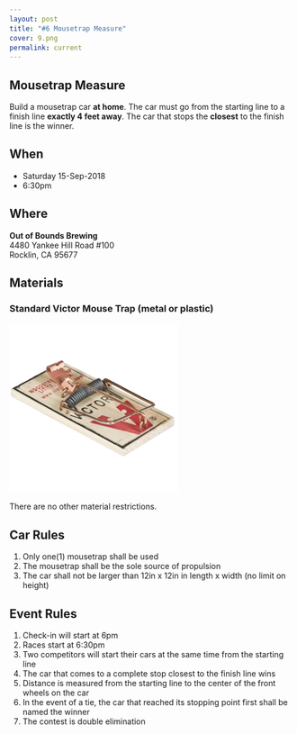 ```yaml
---
layout: post
title: "#6 Mousetrap Measure"
cover: 9.png
permalink: current
---
```


## Mousetrap Measure

Build a mousetrap car **at home**. The car must go from the starting line to a finish line **exactly 4 feet away**. The car that stops the **closest** to the finish line is the winner.

## When

 * Saturday 15-Sep-2018
 * 6:30pm

## Where

**Out of Bounds Brewing**<br>
4480 Yankee Hill Road #100<br>
Rocklin, CA 95677<br>

## Materials

### Standard Victor Mouse Trap (metal or plastic)

![Mousetrap](https://raw.githubusercontent.com/EngiGames/engigames.github.io/master/event_pics/06_MousetrapMeasure/mousetrap.png "Mousetrap")

There are no other material restrictions.

## Car Rules

 1. Only one(1) mousetrap shall be used
 2. The mousetrap shall be the sole source of propulsion
 3. The car shall not be larger than 12in x 12in in length x width (no limit on height)

## Event Rules

 1. Check-in will start at 6pm
 2. Races start at 6:30pm
 3. Two competitors will start their cars at the same time from the starting line
 4. The car that comes to a complete stop closest to the finish line wins
 5. Distance is measured from the starting line to the center of the front wheels on the car
 6. In the event of a tie, the car that reached its stopping point first shall be named the winner
 7. The contest is double elimination
